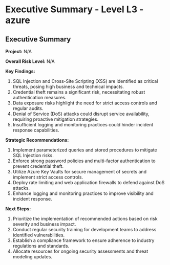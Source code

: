 # Executive Summary - Level L3 - azure

## Executive Summary

**Project:** N/A

**Overall Risk Level:** N/A

**Key Findings:**
1. SQL Injection and Cross-Site Scripting (XSS) are identified as critical threats, posing high business and technical impacts.
2. Credential theft remains a significant risk, necessitating robust authentication measures.
3. Data exposure risks highlight the need for strict access controls and regular audits.
4. Denial of Service (DoS) attacks could disrupt service availability, requiring proactive mitigation strategies.
5. Insufficient logging and monitoring practices could hinder incident response capabilities.

**Strategic Recommendations:**
1. Implement parameterized queries and stored procedures to mitigate SQL Injection risks.
2. Enforce strong password policies and multi-factor authentication to prevent credential theft.
3. Utilize Azure Key Vaults for secure management of secrets and implement strict access controls.
4. Deploy rate limiting and web application firewalls to defend against DoS attacks.
5. Enhance logging and monitoring practices to improve visibility and incident response.

**Next Steps:**
1. Prioritize the implementation of recommended actions based on risk severity and business impact.
2. Conduct regular security training for development teams to address identified vulnerabilities.
3. Establish a compliance framework to ensure adherence to industry regulations and standards.
4. Allocate resources for ongoing security assessments and threat modeling updates.


